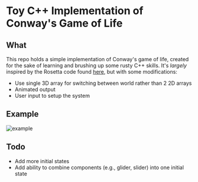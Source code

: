 # Toy C++ Implementation of Conway's Game of Life


## What 
This repo holds a simple implementation of Conway's game of life, created for
the sake of learning and brushing up some rusty C++ skills. It's _largely_
inspired by the Rosetta code found
[here](https://rosettacode.org/wiki/Conway%27s_Game_of_Life#C.2B.2B), but with
some modifications:

* Use single 3D array for switching between world rather than 2 2D arrays
* Animated output
* User input to setup the system

## Example

![example](img/ex.gif)

## Todo
* Add more initial states
* Add ability to combine components (e.g., glider, slider) into one initial state

